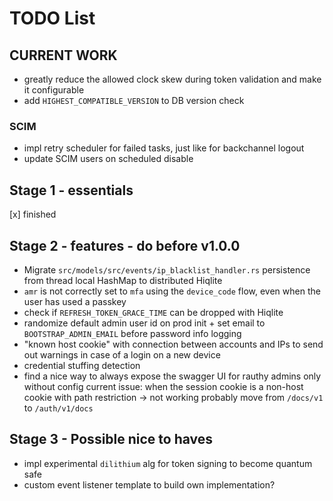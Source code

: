 # TODO List

## CURRENT WORK

- greatly reduce the allowed clock skew during token validation and make it configurable
- add `HIGHEST_COMPATIBLE_VERSION` to DB version check

### SCIM

- impl retry scheduler for failed tasks, just like for backchannel logout
- update SCIM users on scheduled disable

## Stage 1 - essentials

[x] finished

## Stage 2 - features - do before v1.0.0

- Migrate `src/models/src/events/ip_blacklist_handler.rs` persistence from thread local HashMap to distributed Hiqlite
- `amr` is not correctly set to `mfa` using the `device_code` flow, even when the user has used a passkey
- check if `REFRESH_TOKEN_GRACE_TIME` can be dropped with Hiqlite
- randomize default admin user id on prod init + set email to `BOOTSTRAP_ADMIN_EMAIL` before password info logging
- "known host cookie" with connection between accounts and IPs to send out warnings in case
  of a login on a new device
- credential stuffing detection
- find a nice way to always expose the swagger UI for rauthy admins only without config
  current issue: when the session cookie is a non-host cookie with path restriction -> not working
  probably move from `/docs/v1` to `/auth/v1/docs`

## Stage 3 - Possible nice to haves

- impl experimental `dilithium` alg for token signing to become quantum safe
- custom event listener template to build own implementation?
